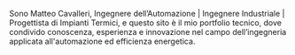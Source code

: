 Sono Matteo Cavalleri, Ingegnere dell’Automazione | Ingegnere Industriale | Progettista di Impianti Termici, e questo sito è il mio portfolio tecnico, dove condivido conoscenza, esperienza e innovazione nel campo dell’ingegneria applicata all'automazione ed efficienza energetica.

